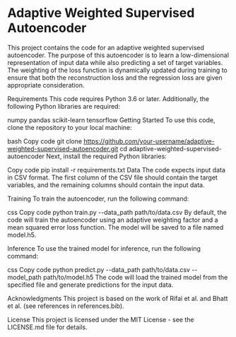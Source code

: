 # Adaptive Weighted Supervised Autoencoder
This project contains the code for an adaptive weighted supervised autoencoder. The purpose of this autoencoder is to learn a low-dimensional representation of input data while also predicting a set of target variables. The weighting of the loss function is dynamically updated during training to ensure that both the reconstruction loss and the regression loss are given appropriate consideration.

Requirements
This code requires Python 3.6 or later. Additionally, the following Python libraries are required:

numpy
pandas
scikit-learn
tensorflow
Getting Started
To use this code, clone the repository to your local machine:

bash
Copy code
git clone https://github.com/your-username/adaptive-weighted-supervised-autoencoder.git
cd adaptive-weighted-supervised-autoencoder
Next, install the required Python libraries:

Copy code
pip install -r requirements.txt
Data
The code expects input data in CSV format. The first column of the CSV file should contain the target variables, and the remaining columns should contain the input data.

Training
To train the autoencoder, run the following command:

css
Copy code
python train.py --data_path path/to/data.csv
By default, the code will train the autoencoder using an adaptive weighting factor and a mean squared error loss function. The model will be saved to a file named model.h5.

Inference
To use the trained model for inference, run the following command:

css
Copy code
python predict.py --data_path path/to/data.csv --model_path path/to/model.h5
The code will load the trained model from the specified file and generate predictions for the input data.

Acknowledgments
This project is based on the work of Rifai et al. and Bhatt et al. (see references in references.bib).

License
This project is licensed under the MIT License - see the LICENSE.md file for details.
